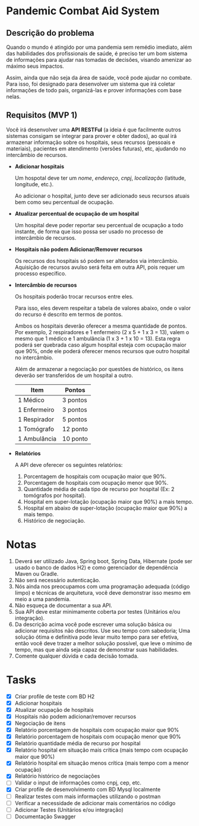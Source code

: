# Pandemic Combat Aid System

## Descrição do problema

Quando o mundo é atingido por uma pandemia sem remédio imediato, além das habilidades dos profissionais de saúde, é preciso ter um bom sistema de informações para ajudar nas tomadas de decisões, visando amenizar ao máximo seus impactos.

Assim, ainda que não seja da área de saúde, você pode ajudar no combate. Para isso,  foi designado para desenvolver um sistema que irá coletar informações de todo país, organizá-las e prover informações com base nelas.

## Requisitos (MVP 1)

Você irá desenvolver uma **API RESTFul** (a ideia é que facilmente outros sistemas consigam se integrar para prover e obter dados), ao qual irá armazenar informação sobre os hospitais, seus recursos (pessoais e materiais), pacientes em atendimento (versões futuras), etc, ajudando no intercâmbio de recursos.

* **Adicionar hospitais**

  Um hospotal deve ter um *nome*, *endereço*, *cnpj*, *localização* (latitude, longitude, etc.).

  Ao adicionar o hospital, junto deve ser adicionado seus recursos atuais bem como seu percentual de ocupação.

* **Atualizar percentual de ocupação de um hospital**

  Um hospital deve poder reportar seu percentual de ocupação a todo instante, de forma que isso possa ser usado no processo de intercâmbio de recursos.

* **Hospitais não podem Adicionar/Remover recursos**

  Os recursos dos hospitais só podem ser alterados via intercâmbio. Aquisição de recursos avulso será feita em outra API, pois requer um processo específico.

* **Intercâmbio de recursos**

  Os hospitais poderão trocar recursos entre eles.

  Para isso, eles devem respeitar a tabela de valores abaixo, onde o valor do recurso é descrito em termos de pontos.

  Ambos os hospitais deverão oferecer a mesma quantidade de pontos. Por exemplo, 2 respiradores e 1 enfermeiro (2 x 5 + 1 x 3 = 13), valem o mesmo que 1 médico e 1 ambulância (1 x 3 + 1 x 10 = 13).
  Esta regra poderá ser quebrada caso algum hospital esteja com ocupação maior que 90%, onde ele poderá oferecer menos recursos que outro hospital no intercâmbio.

  Além de armazenar a negociação por questões de histórico, os itens deverão ser transferidos de um hospital a outro.

  | Item         | Pontos    |
  |------------- |-----------|
  | 1 Médico     |  3 pontos |
  | 1 Enfermeiro |  3 pontos |
  | 1 Respirador |  5 pontos |
  | 1 Tomógrafo  | 12 ponto  |
  | 1 Ambulância | 10 ponto  |

* **Relatórios**

  A API deve oferecer os seguintes relatórios:

  1. Porcentagem de hospitais com ocupação maior que 90%.
  2. Porcentagem de hospitais com ocupação menor que 90%.
  3. Quantidade média de cada tipo de recurso por hospital (Ex: 2 tomógrafos por hospital).
  4. Hospital em super-lotação (ocupação maior que 90%) a mais tempo.
  5. Hospital em abaixo de super-lotação (ocupação maior que 90%) a mais tempo.
  6. Histórico de negociação.

# Notas

1. Deverá ser utilizado Java, Spring boot, Spring Data, Hibernate (pode ser usado o banco de dados H2) e como gerenciador de dependência Maven ou Gradle.
2. Não será necessário autenticação.
3. Nós ainda nos preocupamos com uma programação adequada (código limpo) e técnicas de arquitetura, você deve demonstrar isso mesmo em meio a uma pandemia.
4. Não esqueça de documentar a sua API.
5. Sua API deve estar minimamente coberta por testes (Unitários e/ou integração).
6. Da descrição acima você pode escrever uma solução básica ou adicionar requisitos não descritos. Use seu tempo com sabedoria; Uma solução ótima e definitiva pode levar muito tempo para ser efetiva, então você deve trazer a melhor solução possível, que leve o mínimo de tempo, mas que ainda seja capaz de demonstrar suas habilidades.
7. Comente qualquer dúvida e cada decisão tomada.

# Tasks 

- [x] Criar profile de teste com BD H2
- [x] Adicionar hospitais
- [x] Atualizar ocupação de hospitais
- [x] Hospitais não podem adicionar/remover recursos
- [x] Negociação de itens
- [x] Relatório porcentagem de hospitais com ocupação maior que 90%
- [x] Relatório porcentagem de hospitais com ocupação menor que 90%
- [x] Relatório quantidade média de recurso por hospital
- [x] Relatório hospital em situação mais crítica (mais tempo com ocupação maior que 90%)
- [x] Relatório hospital em situação menos crítica (mais tempo com a menor ocupação)
- [x] Relatório histórico de negociações
- [ ] Validar o input de informações como cnpj, cep, etc.
- [x] Criar profile de desenvolvimento com BD Mysql localmente
- [ ] Realizar testes com mais informações utilizando o postman
- [ ] Verificar a necessidade de adicionar mais comentários no código
- [ ] Adicionar Testes (Unitários e/ou integração)
- [ ] Documentação Swagger
